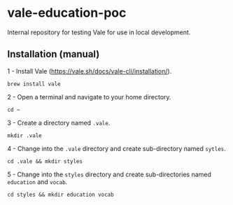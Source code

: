 # vale-education-poc
Internal repository for testing Vale for use in local development.

## Installation (manual)

1 - Install Vale (https://vale.sh/docs/vale-cli/installation/).

`brew install vale`

2 - Open a terminal and navigate to your home directory.

`cd ~`

3 - Create a directory named `.vale`.

`mkdir .vale`

4 - Change into the `.vale` directory and create sub-directory named `sytles`.

`cd .vale && mkdir styles`

5 - Change into the `styles` directory and create sub-directories named `education` and `vocab`.

`cd styles && mkdir education vocab`

